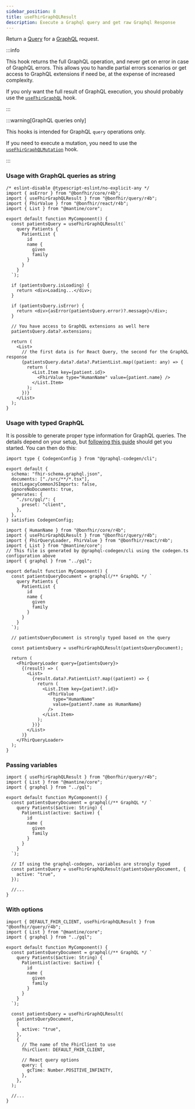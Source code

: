 ```yaml
---
sidebar_position: 8
title: useFhirGraphQLResult
description: Execute a Graphql query and get raw Graphql Response
---
```


Return a [Query](https://tanstack.com/query/latest/docs/react/guides/queries) for a
[GraphQL](https://hl7.org/fhir/graphql.html) request.

:::info

This hook returns the full GraphQL operation, and never get on error in case of GraphQL errors.
This allows you to handle partial errors scenarios or get access to GraphQL extensions if need be, at the expense of
increased complexity.

If you only want the full result of GraphQL execution, you should probably use the [`useFhirGraphQL`](/packages/query/queries/use-fhir-graphql) hook.

:::

:::warning[GraphQL queries only]

This hooks is intended for GraphQL `query` operations only.

If you need to execute a mutation, you need to use the [`useFhirGraphQLMutation`](/packages/query/mutations/use-fhir-graphql-mutation) hook.

:::

### Usage with GraphQL queries as string

```tsx
/* eslint-disable @typescript-eslint/no-explicit-any */
import { asError } from "@bonfhir/core/r4b";
import { useFhirGraphQLResult } from "@bonfhir/query/r4b";
import { FhirValue } from "@bonfhir/react/r4b";
import { List } from "@mantine/core";

export default function MyComponent() {
  const patientsQuery = useFhirGraphQLResult(`
    query Patients {
      PatientList {
        id
        name {
          given
          family
        }
      }
    }
  `);

  if (patientsQuery.isLoading) {
    return <div>Loading...</div>;
  }

  if (patientsQuery.isError) {
    return <div>{asError(patientsQuery.error)?.message}</div>;
  }

  // You have access to GraphQL extensions as well here
  patientsQuery.data?.extensions;

  return (
    <List>
      // the first data is for React Query, the second for the GraphQL response
      {patientsQuery.data?.data?.PatientList.map((patient: any) => {
        return (
          <List.Item key={patient.id}>
            <FhirValue type="HumanName" value={patient.name} />
          </List.Item>
        );
      })}
    </List>
  );
}
```

### Usage with typed GraphQL

It is possible to generate proper type information for GraphQL queries.
The details depend on your setup, but [following this guide](/docs/guides/graphql)
should get you started. You can then do this:

```tsx title="codegen.ts"
import type { CodegenConfig } from "@graphql-codegen/cli";

export default {
  schema: "fhir-schema.graphql.json",
  documents: ["./src/**/*.tsx"],
  emitLegacyCommonJSImports: false,
  ignoreNoDocuments: true,
  generates: {
    "./src/gql/": {
      preset: "client",
    },
  },
} satisfies CodegenConfig;
```

```tsx
import { HumanName } from "@bonfhir/core/r4b";
import { useFhirGraphQLResult } from "@bonfhir/query/r4b";
import { FhirQueryLoader, FhirValue } from "@bonfhir/react/r4b";
import { List } from "@mantine/core";
// This file is generated by @graphql-codegen/cli using the codegen.ts configuration above
import { graphql } from "../gql";

export default function MyComponent() {
  const patientsQueryDocument = graphql(/** GraphQL */ `
    query Patients {
      PatientList {
        id
        name {
          given
          family
        }
      }
    }
  `);

  // patientsQueryDocument is strongly typed based on the query

  const patientsQuery = useFhirGraphQLResult(patientsQueryDocument);

  return (
    <FhirQueryLoader query={patientsQuery}>
      {(result) => (
        <List>
          {result.data?.PatientList?.map((patient) => {
            return (
              <List.Item key={patient?.id}>
                <FhirValue
                  type="HumanName"
                  value={patient?.name as HumanName}
                />
              </List.Item>
            );
          })}
        </List>
      )}
    </FhirQueryLoader>
  );
}
```

### Passing variables

```tsx
import { useFhirGraphQLResult } from "@bonfhir/query/r4b";
import { List } from "@mantine/core";
import { graphql } from "../gql";

export default function MyComponent() {
  const patientsQueryDocument = graphql(/** GraphQL */ `
    query Patients($active: String) {
      PatientList(active: $active) {
        id
        name {
          given
          family
        }
      }
    }
  `);

  // If using the graphql-codegen, variables are strongly typed
  const patientsQuery = useFhirGraphQLResult(patientsQueryDocument, {
    active: "true",
  });

  //...
}
```

### With options

```tsx
import { DEFAULT_FHIR_CLIENT, useFhirGraphQLResult } from "@bonfhir/query/r4b";
import { List } from "@mantine/core";
import { graphql } from "../gql";

export default function MyComponent() {
  const patientsQueryDocument = graphql(/** GraphQL */ `
    query Patients($active: String) {
      PatientList(active: $active) {
        id
        name {
          given
          family
        }
      }
    }
  `);

  const patientsQuery = useFhirGraphQLResult(
    patientsQueryDocument,
    {
      active: "true",
    },
    {
      // The name of the FhirClient to use
      fhirClient: DEFAULT_FHIR_CLIENT,

      // React query options
      query: {
        gcTime: Number.POSITIVE_INFINITY,
      },
    },
  );

  //...
}
```
